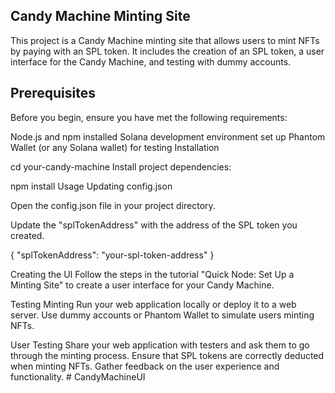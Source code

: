 ## Candy Machine Minting Site
This project is a Candy Machine minting site that allows users to mint NFTs by paying with an SPL token. It includes the creation of an SPL token, a user interface for the Candy Machine, and testing with dummy accounts.

## Prerequisites
Before you begin, ensure you have met the following requirements:

Node.js and npm installed
Solana development environment set up
Phantom Wallet (or any Solana wallet) for testing
Installation

cd your-candy-machine
Install project dependencies:

 npm install
Usage
Updating config.json

Open the config.json file in your project directory.

Update the "splTokenAddress" with the address of the SPL token you created.

 {
 "splTokenAddress": "your-spl-token-address"
 }
 
Creating the UI
Follow the steps in the tutorial "Quick Node: Set Up a Minting Site" to create a user interface for your Candy Machine.

Testing Minting
Run your web application locally or deploy it to a web server. Use dummy accounts or Phantom Wallet to simulate users minting NFTs.

User Testing
Share your web application with testers and ask them to go through the minting process. Ensure that SPL tokens are correctly deducted when minting NFTs. Gather feedback on the user experience and functionality.
#   C a n d y M a c h i n e U I  
 